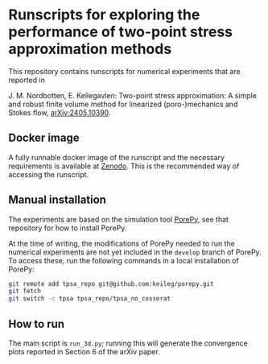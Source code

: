 # Runscripts for exploring the performance of two-point stress approximation methods
This repository contains runscripts for numerical experiments that are reported in 

J. M. Nordbotten, E. Keilegavlen: Two-point stress approximation: A simple and robust finite volume method for linearized (poro-)mechanics and Stokes flow, [arXiv:2405.10390](https://arxiv.org/abs/2405.10390).

## Docker image
A fully runnable docker image of the runscript and the necessary requirements is available at [Zenodo](https://dx.doi.org/10.5281/zenodo.14615444). This is the recommended way of accessing the runscript.

## Manual installation
The experiments are based on the simulation tool [PorePy](https://github.com/pmgbergen/porepy), see that repository for how to install PorePy.

At the time of writing, the modifications of PorePy needed to run the numerical experiments are not yet included in the `develop` branch of PorePy. To access these, run the following commands in a local installation of PorePy:

```bash
git remote add tpsa_repo git@github.com:keileg/porepy.git
git fetch
git switch -c tpsa tpsa_repo/tpsa_no_cosserat
```

## How to run
The main script is `run_3d.py`; running this will generate the convergence plots reported in Section 6 of the arXiv paper.
